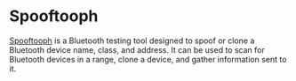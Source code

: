 # Spooftooph

[Spooftooph](https://www.kali.org/tools/spooftooph/) is a Bluetooth testing tool designed to spoof or clone a Bluetooth device name, class, and address. It can be used to scan for Bluetooth devices in a range, clone a device, and gather information sent to it.
